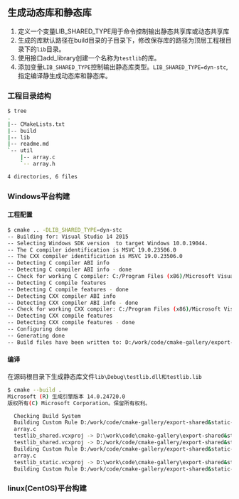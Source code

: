 ## 生成动态库和静态库

1. 定义一个变量LIB_SHARED_TYPE用于命令控制输出静态共享库或动态共享库
2. 生成的库默认路径在build目录的子目录下，修改保存库的路径为顶层工程根目录下的`lib`目录。
3. 使用接口add_library创建一个名称为`testlib`的库。
4. 添加变量`LIB_SHARED_TYPE`控制输出静态库类型。`LIB_SHARED_TYPE=dyn-stc`, 指定编译静生成动态库和静态库。

### 工程目录结构
```sh
$ tree
.
|-- CMakeLists.txt
|-- build
|-- lib
|-- readme.md
`-- util
    |-- array.c
    `-- array.h

4 directories, 6 files
```

### Windows平台构建
#### 工程配置
```sh
$ cmake .. -DLIB_SHARED_TYPE=dyn-stc
-- Building for: Visual Studio 14 2015
-- Selecting Windows SDK version  to target Windows 10.0.19044.
-- The C compiler identification is MSVC 19.0.23506.0
-- The CXX compiler identification is MSVC 19.0.23506.0
-- Detecting C compiler ABI info
-- Detecting C compiler ABI info - done
-- Check for working C compiler: C:/Program Files (x86)/Microsoft Visual Studio 14.0/VC/bin/cl.exe - skipped
-- Detecting C compile features
-- Detecting C compile features - done
-- Detecting CXX compiler ABI info
-- Detecting CXX compiler ABI info - done
-- Check for working CXX compiler: C:/Program Files (x86)/Microsoft Visual Studio 14.0/VC/bin/cl.exe - skipped
-- Detecting CXX compile features
-- Detecting CXX compile features - done
-- Configuring done
-- Generating done
-- Build files have been written to: D:/work/code/cmake-gallery/export-shared&static-lib/build
```

#### 编译

在源码根目录下生成静态库文件`lib\Debug\testlib.dll和testlib.lib`
```sh
$ cmake --build .
Microsoft (R) 生成引擎版本 14.0.24720.0
版权所有(C) Microsoft Corporation。保留所有权利。

  Checking Build System
  Building Custom Rule D:/work/code/cmake-gallery/export-shared&static-lib/CMakeLists.txt
  array.c
  testlib_shared.vcxproj -> D:\work\code\cmake-gallery\export-shared&static-lib\lib\Debug\testlib.dll
  testlib_shared.vcxproj -> D:/work/code/cmake-gallery/export-shared&static-lib/lib/Debug/testlib.pdb (Full PDB)
  Building Custom Rule D:/work/code/cmake-gallery/export-shared&static-lib/CMakeLists.txt
  array.c
  testlib_static.vcxproj -> D:\work\code\cmake-gallery\export-shared&static-lib\lib\Debug\testlib.lib
  Building Custom Rule D:/work/code/cmake-gallery/export-shared&static-lib/CMakeLists.txt
```

### linux(CentOS)平台构建


